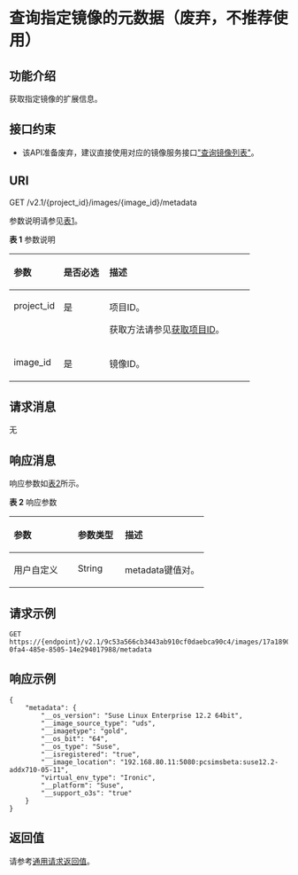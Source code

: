 # 查询指定镜像的元数据（废弃，不推荐使用）<a name="ZH-CN_TOPIC_0065817698"></a>

## 功能介绍<a name="zh-cn_topic_0057973119_section36530619"></a>

获取指定镜像的扩展信息。

## 接口约束<a name="zh-cn_topic_0057973119_section6190138"></a>

-   该API准备废弃，建议直接使用对应的镜像服务接口["查询镜像列表"](https://support.huaweicloud.com/api-ims/zh-cn_topic_0066978721.html)。

## URI<a name="zh-cn_topic_0057973119_section60340116"></a>

GET /v2.1/\{project\_id\}/images/\{image\_id\}/metadata

参数说明请参见[表1](#zh-cn_topic_0057973119_zh-cn_topic_0020212650_table62669527)。

**表 1**  参数说明

<a name="zh-cn_topic_0057973119_zh-cn_topic_0020212650_table62669527"></a>
<table><thead align="left"><tr id="zh-cn_topic_0057973119_zh-cn_topic_0020212650_row33894570"><th class="cellrowborder" valign="top" width="20.74%" id="mcps1.2.4.1.1"><p id="p5187119"><a name="p5187119"></a><a name="p5187119"></a>参数</p>
</th>
<th class="cellrowborder" valign="top" width="19.05%" id="mcps1.2.4.1.2"><p id="p17503500"><a name="p17503500"></a><a name="p17503500"></a>是否必选</p>
</th>
<th class="cellrowborder" valign="top" width="60.209999999999994%" id="mcps1.2.4.1.3"><p id="p8497414"><a name="p8497414"></a><a name="p8497414"></a>描述</p>
</th>
</tr>
</thead>
<tbody><tr id="zh-cn_topic_0057973119_zh-cn_topic_0020212650_row8419032"><td class="cellrowborder" valign="top" width="20.74%" headers="mcps1.2.4.1.1 "><p id="zh-cn_topic_0057973119_zh-cn_topic_0020212650_p10852974"><a name="zh-cn_topic_0057973119_zh-cn_topic_0020212650_p10852974"></a><a name="zh-cn_topic_0057973119_zh-cn_topic_0020212650_p10852974"></a>project_id</p>
</td>
<td class="cellrowborder" valign="top" width="19.05%" headers="mcps1.2.4.1.2 "><p id="zh-cn_topic_0057973119_zh-cn_topic_0020212650_p6675738"><a name="zh-cn_topic_0057973119_zh-cn_topic_0020212650_p6675738"></a><a name="zh-cn_topic_0057973119_zh-cn_topic_0020212650_p6675738"></a>是</p>
</td>
<td class="cellrowborder" valign="top" width="60.209999999999994%" headers="mcps1.2.4.1.3 "><p id="p37593705"><a name="p37593705"></a><a name="p37593705"></a>项目ID。</p>
<p id="p1180512217438"><a name="p1180512217438"></a><a name="p1180512217438"></a>获取方法请参见<a href="获取项目ID.md">获取项目ID</a>。</p>
</td>
</tr>
<tr id="zh-cn_topic_0057973119_row132721948105411"><td class="cellrowborder" valign="top" width="20.74%" headers="mcps1.2.4.1.1 "><p id="zh-cn_topic_0057973119_p11272124885417"><a name="zh-cn_topic_0057973119_p11272124885417"></a><a name="zh-cn_topic_0057973119_p11272124885417"></a>image_id</p>
</td>
<td class="cellrowborder" valign="top" width="19.05%" headers="mcps1.2.4.1.2 "><p id="zh-cn_topic_0057973119_p11272104895417"><a name="zh-cn_topic_0057973119_p11272104895417"></a><a name="zh-cn_topic_0057973119_p11272104895417"></a>是</p>
</td>
<td class="cellrowborder" valign="top" width="60.209999999999994%" headers="mcps1.2.4.1.3 "><p id="zh-cn_topic_0057973119_p11272948145412"><a name="zh-cn_topic_0057973119_p11272948145412"></a><a name="zh-cn_topic_0057973119_p11272948145412"></a>镜像ID。</p>
</td>
</tr>
</tbody>
</table>

## 请求消息<a name="zh-cn_topic_0057973119_section31639158"></a>

无

## 响应消息<a name="zh-cn_topic_0057973119_section16316966"></a>

响应参数如[表2](#zh-cn_topic_0057973119_table16931040)所示。

**表 2**  响应参数

<a name="zh-cn_topic_0057973119_table16931040"></a>
<table><thead align="left"><tr id="zh-cn_topic_0057973119_row9442355"><th class="cellrowborder" valign="top" width="32.92%" id="mcps1.2.4.1.1"><p id="zh-cn_topic_0057973119_p26633311"><a name="zh-cn_topic_0057973119_p26633311"></a><a name="zh-cn_topic_0057973119_p26633311"></a>参数</p>
</th>
<th class="cellrowborder" valign="top" width="24.26%" id="mcps1.2.4.1.2"><p id="zh-cn_topic_0057973119_p9814616"><a name="zh-cn_topic_0057973119_p9814616"></a><a name="zh-cn_topic_0057973119_p9814616"></a>参数类型</p>
</th>
<th class="cellrowborder" valign="top" width="42.82%" id="mcps1.2.4.1.3"><p id="zh-cn_topic_0057973119_p36298703"><a name="zh-cn_topic_0057973119_p36298703"></a><a name="zh-cn_topic_0057973119_p36298703"></a>描述</p>
</th>
</tr>
</thead>
<tbody><tr id="zh-cn_topic_0057973119_row54513821"><td class="cellrowborder" valign="top" width="32.92%" headers="mcps1.2.4.1.1 "><p id="zh-cn_topic_0057973119_p53543384"><a name="zh-cn_topic_0057973119_p53543384"></a><a name="zh-cn_topic_0057973119_p53543384"></a>用户自定义</p>
</td>
<td class="cellrowborder" valign="top" width="24.26%" headers="mcps1.2.4.1.2 "><p id="zh-cn_topic_0057973119_p42046823"><a name="zh-cn_topic_0057973119_p42046823"></a><a name="zh-cn_topic_0057973119_p42046823"></a>String</p>
</td>
<td class="cellrowborder" valign="top" width="42.82%" headers="mcps1.2.4.1.3 "><p id="zh-cn_topic_0057973119_p51776931"><a name="zh-cn_topic_0057973119_p51776931"></a><a name="zh-cn_topic_0057973119_p51776931"></a>metadata键值对。</p>
</td>
</tr>
</tbody>
</table>

## 请求示例<a name="zh-cn_topic_0057973119_section12634966"></a>

```
GET https://{endpoint}/v2.1/9c53a566cb3443ab910cf0daebca90c4/images/17a1890b-0fa4-485e-8505-14e294017988/metadata
```

## 响应示例<a name="section78953122313"></a>

```
{
    "metadata": {
        "__os_version": "Suse Linux Enterprise 12.2 64bit",
        "__image_source_type": "uds",
        "__imagetype": "gold",
        "__os_bit": "64",
        "__os_type": "Suse",
        "__isregistered": "true",
        "__image_location": "192.168.80.11:5080:pcsimsbeta:suse12.2-addx710-05-11",
        "virtual_env_type": "Ironic",
        "__platform": "Suse",
        "__support_o3s": "true"
    }
}
```

## 返回值<a name="zh-cn_topic_0057973119_section41491842"></a>

请参考[通用请求返回值](通用请求返回值.md)。

